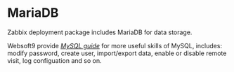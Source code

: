 # MariaDB

Zabbix deployment package includes MariaDB for data storage.

Websoft9 provide *[MySQL guide](https://support.websoft9.com/docs/mysql/)* for more useful skills of MySQL, includes: modify password, create user, import/export data, enable or disable remote visit, log configuation and so on.